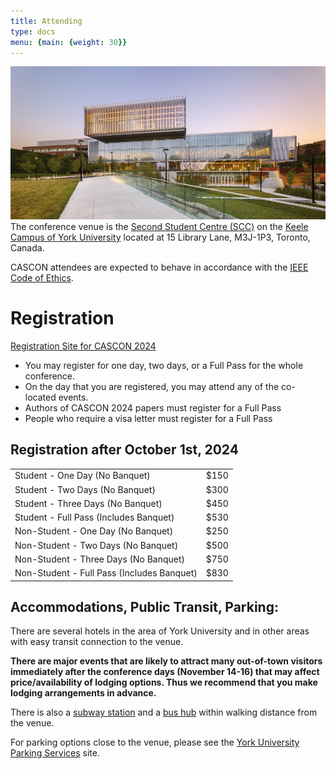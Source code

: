 ```yaml
---
title: Attending 
type: docs
menu: {main: {weight: 30}}
---
```

![Image alt](YorkUniversitySecondStudentCentre.jpg)
The conference venue is the <a href="https://youtu.be/enMcHisqOnc?si=ConM0H4mmWAy2gfH">Second Student Centre (SCC)</a> on the <a href="https://maps.app.goo.gl/kYmUzwPSLyVfnvio9"> Keele Campus of York University</a> located at 15 Library Lane, M3J-1P3, Toronto, Canada. 

CASCON attendees are expected to behave in accordance with the <a href="https://www.ieee.org/about/corporate/governance/p7-8.html">IEEE Code of Ethics</a>.


<h1>Registration</h1>


<a href="https://cscan-infocan.ca/co-located-tickets/" target="_blank">Registration Site for CASCON 2024</a>

<ul>
  <li>You may register for one day, two days, or a Full Pass for the whole conference.</li>
  <li>On the day that you are registered, you may attend any of the co-located events.</li>
  <li>Authors of CASCON 2024 papers must register for a Full Pass</li>
  <li>People who require a visa letter must register for a Full Pass</li>
</ul>

<!--
<h2>Registration on or before October 1st, 2024</h2>
<table>
<tr>
<td>Student - One Day (No Banquet)</td><td>$125</td>
</tr>
<td>Student - Two Days (No Banquet)</td><td>$250</td>
</tr>
<td>Student - Three Days (No Banquet)</td><td>$375</td>
</tr>
<td>Student - Full Pass (Includes Banquet)</td><td>$455</td>
</tr>
<tr>
<td>Non-Student - One Day (No Banquet)</td><td>$200</td>
</tr>
<td>Non-Student - Two Days (No Banquet)</td><td>$400</td>
</tr>
<td>Non-Student - Three Days (No Banquet)</td><td>$600</td>
</tr>
<td>Non-Student - Full Pass (Includes Banquet)</td><td>$680</td>
</tr>
</table>
-->

<h2>Registration after October 1st, 2024</h2>

<table>
<tr>
<td>Student - One Day (No Banquet)</td><td>$150</td>
</tr>
<td>Student - Two Days (No Banquet)</td><td>$300</td>
</tr>
<td>Student - Three Days (No Banquet)</td><td>$450</td>
</tr>
<td>Student - Full Pass (Includes Banquet)</td><td>$530</td>
</tr>
<tr>
<td>Non-Student - One Day (No Banquet)</td><td>$250</td>
</tr>
<td>Non-Student - Two Days (No Banquet)</td><td>$500</td>
</tr>
<td>Non-Student - Three Days (No Banquet)</td><td>$750</td>
</tr>
<td>Non-Student - Full Pass (Includes Banquet)</td><td>$830</td>
</tr>
</table>


<h2>Accommodations, Public Transit, Parking:</h2>

<p>There are several hotels in the area of York University and in other areas with easy transit connection to the venue.</p>

<p><b>There are major events that are likely to attract many out-of-town visitors immediately after the conference days (November 14-16) that may affect price/availability of lodging options. Thus we recommend that you make lodging arrangements in advance.</b></p>

<p>There is also a <a href="https://www.ttc.ca/subway-stations/york-university">subway station</a> and a <a href="https://www.yrt.ca/en/index.aspx">bus hub</a> within walking distance from the venue. </p>

<p>For parking options close to the venue, please see the <a href="https://www.yorku.ca/parking/parking-rates-permits/daily-rates/">York University Parking Services</a> site.</p>

